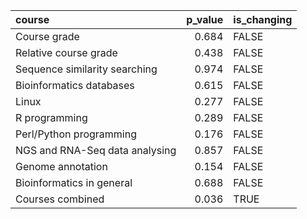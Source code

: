 |course                         | p_value|is_changing |
|:------------------------------|-------:|:-----------|
|Course grade                   |   0.684|FALSE       |
|Relative course grade          |   0.438|FALSE       |
|Sequence similarity searching  |   0.974|FALSE       |
|Bioinformatics databases       |   0.615|FALSE       |
|Linux                          |   0.277|FALSE       |
|R programming                  |   0.289|FALSE       |
|Perl/Python programming        |   0.176|FALSE       |
|NGS and RNA-Seq data analysing |   0.857|FALSE       |
|Genome annotation              |   0.154|FALSE       |
|Bioinformatics in general      |   0.688|FALSE       |
|Courses combined               |   0.036|TRUE        |
